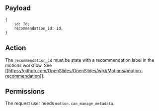 ## Payload
```
{
    id: Id;
    recommendation_id: Id;
}
```

## Action
The `recommendation_id` must be state with a recommendation label in the motions workflow. See [[https://github.com/OpenSlides/OpenSlides/wiki/Motions#motion-recommendation]].

## Permissions
The request user needs `motion.can_manage_metadata`.
